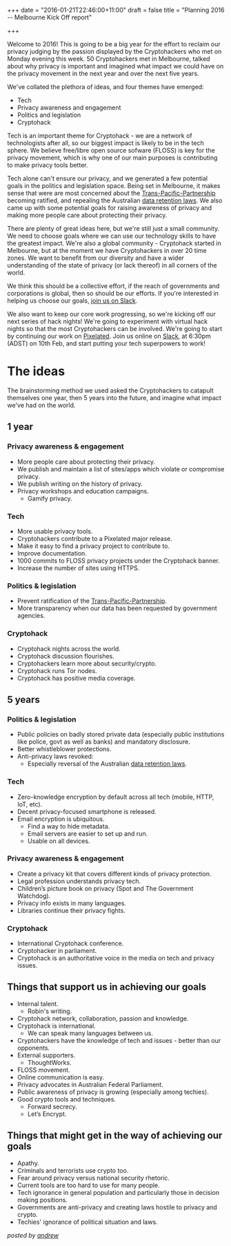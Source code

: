 +++
date = "2016-01-21T22:46:00+11:00"
draft = false
title = "Planning 2016 -- Melbourne Kick Off report"

+++

Welcome to 2016! This is going to be a big year for the effort to reclaim our privacy judging by the passion displayed by the Cryptohackers who met on Monday evening this week. 50 Cryptohackers met in Melbourne, talked about why privacy is important and imagined what impact we could have on the privacy movement in the next year and over the next five years.

We've collated the plethora of ideas, and four themes have emerged:

- Tech
- Privacy awareness and engagement
- Politics and legislation
- Cryptohack

Tech is an important theme for Cryptohack - we are a network of technologists after all, so our biggest impact is likely to be in the tech sphere. We believe free/libre open source sofware (FLOSS) is key for the privacy movement, which is why one of our main purposes is contributing to make privacy tools better.

Tech alone can't ensure our privacy, and we generated a few potential goals in the politics and legislation space. Being set in Melbourne, it makes sense that were are most concerned about the [Trans-Pacific-Partnership](http://aftinet.org.au/cms/trans-pacific-partnership-agreement) becoming ratified, and repealing the Australian [data retention laws](https://robindoherty.com/2015/10/07/your-digital-privacy-ends-this-time-next-week.html). We also came up with some potential goals for raising awareness of privacy and making more people care about protecting their privacy.

There are plenty of great ideas here, but we're still just a small community. We need to choose goals where we can use our technology skills to have the greatest impact. We're also a global community - Cryptohack started in Melbourne, but at the moment we have Cryptohackers in over 20 time zones. We want to benefit from our diversity and have a wider understanding of the state of privacy (or lack thereof) in all corners of the world.

We think this should be a collective effort, if the reach of governments and corporations is global, then so should be our efforts. If you're interested in helping us choose our goals, [join us on Slack](https://cryptohack.herokuapp.com/).

We also want to keep our core work progressing, so we're kicking off our next series of hack nights! We're going to experiment with virtual hack nights so that the most Cryptohackers can be involved. We're going to start by continuing our work on [Pixelated](https://pixelated-project.org). Join us online on [Slack](https://cryptohack.herokuapp.com/), at 6:30pm (ADST) on 10th Feb, and start putting your tech superpowers to work!


# The ideas

The brainstorming method we used asked the Cryptohackers to catapult themselves one year, then 5 years into the future, and imagine what impact we've had on the world.

## 1 year

### Privacy awareness & engagement

- More people care about protecting their privacy.
- We publish and maintain a list of sites/apps which violate or compromise privacy.
- We publish writing on the history of privacy.
- Privacy workshops and education campaigns.
    - Gamify privacy.

### Tech

- More usable privacy tools.
- Cryptohackers contribute to a Pixelated major release.
- Make it easy to find a privacy project to contribute to.
- Improve documentation.
- 1000 commits to FLOSS privacy projects under the Cryptohack banner.
- Increase the number of sites using HTTPS.

### Politics & legislation

- Prevent ratification of the [Trans-Pacific-Partnership](http://aftinet.org.au/cms/trans-pacific-partnership-agreement).
- More transparency when our data has been requested by government agencies.

### Cryptohack

- Cryptohack nights across the world.
- Cryptohack discussion flourishes.
- Cryptohackers learn more about security/crypto.
- Cryptohack runs Tor nodes.
- Cryptohack has positive media coverage.

## 5 years

### Politics & legislation

- Public policies on badly stored private data (especially public institutions like police, govt as well as banks) and mandatory disclosure.
- Better whistleblower protections.
- Anti-privacy laws revoked:
    - Especially reversal of the Australian [data retention laws](https://robindoherty.com/2015/10/07/your-digital-privacy-ends-this-time-next-week.html).

### Tech

- Zero-knowledge encryption by default across all tech (mobile, HTTP, IoT, etc).
- Decent privacy-focused smartphone is released.
- Email encryption is ubiquitous.
    - Find a way to hide metadata.
    - Email servers are easier to set up and run.
    - Usable on all devices.

### Privacy awareness & engagement

- Create a privacy kit that covers different kinds of privacy protection.
- Legal profession understands privacy tech.
- Children’s picture book on privacy (Spot and The Government Watchdog).
- Privacy info exists in many languages.
- Libraries continue their privacy fights.

### Cryptohack

- International Cryptohack conference.
- Cryptohacker in parliament.
- Cryptohack is an authoritative voice in the media on tech and privacy issues.

## Things that support us in achieving our goals

- Internal talent.
    - Robin's writing.
- Cryptohack network, collaboration, passion and knowledge.
- Cryptohack is international.
    - We can speak many languages between us.
- Cryptohackers have the knowledge of tech and issues - better than our opponents.
- External supporters.
    - ThoughtWorks.
- FLOSS movement.
- Online communication is easy.
- Privacy advocates in Australian Federal Parliament.
- Public awareness of privacy is growing (especially among techies).
- Good crypto tools and techniques.
    - Forward secrecy.
    - Let’s Encrypt.

## Things that might get in the way of achieving our goals

- Apathy.
- Criminals and terrorists use crypto too.
- Fear around privacy versus national security rhetoric.
- Current tools are too hard to use for many people.
- Tech ignorance in general population and particularly those in decision making positions.
- Governments are anti-privacy and creating laws hostile to privacy and crypto.
- Techies' ignorance of political situation and laws.

*posted by [andrew](https://twitter.com/whereismytaco)*
